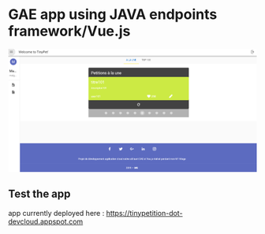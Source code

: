 # GAE app using JAVA endpoints framework/Vue.js


![PetitionIndex](Capture.PNG)




## Test the app

app currently deployed here : https://tinypetition-dot-devcloud.appspot.com

